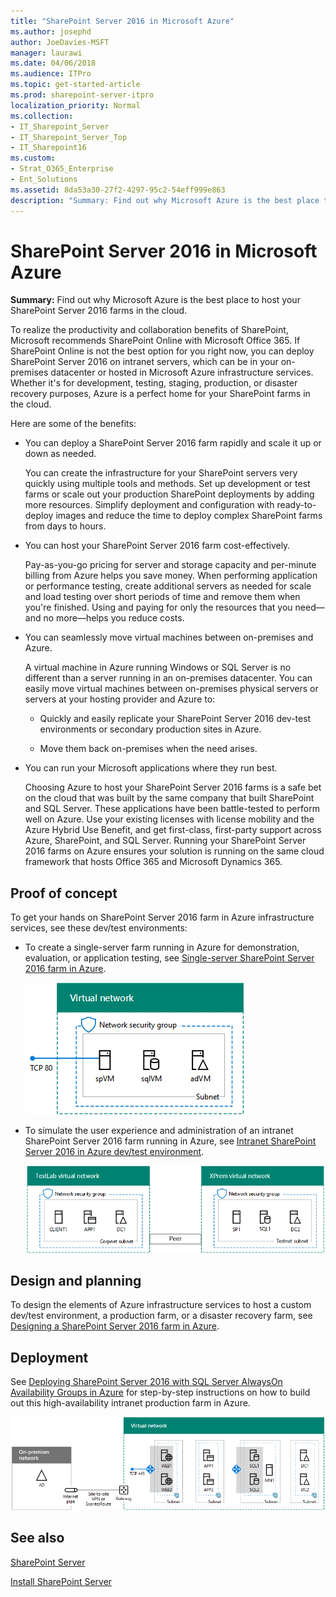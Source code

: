 ```yaml
---
title: "SharePoint Server 2016 in Microsoft Azure"
ms.author: josephd
author: JoeDavies-MSFT
manager: laurawi
ms.date: 04/06/2018
ms.audience: ITPro
ms.topic: get-started-article
ms.prod: sharepoint-server-itpro
localization_priority: Normal
ms.collection:
- IT_Sharepoint_Server
- IT_Sharepoint_Server_Top
- IT_Sharepoint16
ms.custom:
- Strat_O365_Enterprise
- Ent_Solutions
ms.assetid: 8da53a30-27f2-4297-95c2-54eff999e863
description: "Summary: Find out why Microsoft Azure is the best place to host your SharePoint Server 2016 farms in the cloud."
---
```


# SharePoint Server 2016 in Microsoft Azure

 **Summary:** Find out why Microsoft Azure is the best place to host your SharePoint Server 2016 farms in the cloud. 
  
To realize the productivity and collaboration benefits of SharePoint, Microsoft recommends SharePoint Online with Microsoft Office 365. If SharePoint Online is not the best option for you right now, you can deploy SharePoint Server 2016 on intranet servers, which can be in your on-premises datacenter or hosted in Microsoft Azure infrastructure services. Whether it's for development, testing, staging, production, or disaster recovery purposes, Azure is a perfect home for your SharePoint farms in the cloud.
  
Here are some of the benefits:
  
- You can deploy a SharePoint Server 2016 farm rapidly and scale it up or down as needed.
    
    You can create the infrastructure for your SharePoint servers very quickly using multiple tools and methods. Set up development or test farms or scale out your production SharePoint deployments by adding more resources. Simplify deployment and configuration with ready-to-deploy images and reduce the time to deploy complex SharePoint farms from days to hours.
    
- You can host your SharePoint Server 2016 farm cost-effectively.
    
    Pay-as-you-go pricing for server and storage capacity and per-minute billing from Azure helps you save money. When performing application or performance testing, create additional servers as needed for scale and load testing over short periods of time and remove them when you're finished. Using and paying for only the resources that you need—and no more—helps you reduce costs.
    
- You can seamlessly move virtual machines between on-premises and Azure.
    
    A virtual machine in Azure running Windows or SQL Server is no different than a server running in an on-premises datacenter. You can easily move virtual machines between on-premises physical servers or servers at your hosting provider and Azure to:
    
  - Quickly and easily replicate your SharePoint Server 2016 dev-test environments or secondary production sites in Azure.
    
  - Move them back on-premises when the need arises.
    
- You can run your Microsoft applications where they run best.
    
    Choosing Azure to host your SharePoint Server 2016 farms is a safe bet on the cloud that was built by the same company that built SharePoint and SQL Server. These applications have been battle-tested to perform well on Azure. Use your existing licenses with license mobility and the Azure Hybrid Use Benefit, and get first-class, first-party support across Azure, SharePoint, and SQL Server. Running your SharePoint Server 2016 farms on Azure ensures your solution is running on the same cloud framework that hosts Office 365 and Microsoft Dynamics 365.
    
## Proof of concept

To get your hands on SharePoint Server 2016 farm in Azure infrastructure services, see these dev/test environments:
  
- To create a single-server farm running in Azure for demonstration, evaluation, or application testing, see [Single-server SharePoint Server 2016 farm in Azure](sharepoint-server-2016-dev-test-environment-in-azure.md).
    
     ![The completed SharePoint 2016 dev/test farm in Azure infrastructure services](../media/42778e43-80a3-4600-81de-ef1aaecd698f.png)
  
- To simulate the user experience and administration of an intranet SharePoint Server 2016 farm running in Azure, see [Intranet SharePoint Server 2016 in Azure dev/test environment](intranet-sharepoint-server-2016-in-azure-dev-test-environment.md).
    
     ![The SharePoint Server 2016 intranet farm dev/test environment](../media/7e82e324-3166-483b-acf7-d0c72ecbd5eb.png)
  
## Design and planning

 To design the elements of Azure infrastructure services to host a custom dev/test environment, a production farm, or a disaster recovery farm, see [Designing a SharePoint Server 2016 farm in Azure](designing-a-sharepoint-server-2016-farm-in-azure.md).
  
## Deployment

See [Deploying SharePoint Server 2016 with SQL Server AlwaysOn Availability Groups in Azure](deploying-sharepoint-server-2016-with-sql-server-alwayson-availability-groups-in.md) for step-by-step instructions on how to build out this high-availability intranet production farm in Azure. 
  
![Phase 4 of the SharePoint Server 2016 highly-available farm in Azure with SharePoint servers](../media/8f421518-773f-4b4d-8084-005d8a50c38e.png)
  
## See also

[SharePoint Server](../sharepoint-server.md)
  
[Install SharePoint Server](../install/install.md)

